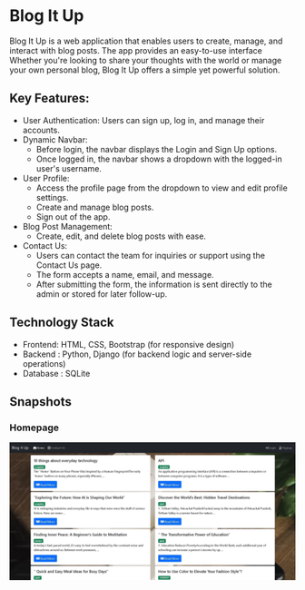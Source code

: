 # Blog It Up
Blog It Up is a web application that enables users to create, manage, and interact with blog posts. The app provides an easy-to-use interface Whether you're looking to share your thoughts with the world or manage your own personal blog, Blog It Up offers a simple yet powerful solution.
## Key Features:
* User Authentication: Users can sign up, log in, and manage their accounts.
* Dynamic Navbar:
  * Before login, the navbar displays the Login and Sign Up options.
  * Once logged in, the navbar shows a dropdown with the logged-in user's username.
* User Profile:
  * Access the profile page from the dropdown to view and edit profile settings.
  * Create and manage blog posts.
  * Sign out of the app.
* Blog Post Management:
  * Create, edit, and delete blog posts with ease.
* Contact Us:
  * Users can contact the team for inquiries or support using the Contact Us page.
  * The form accepts a name, email, and message.
  * After submitting the form, the information is sent directly to the admin or stored for later follow-up.


## Technology Stack
 * Frontend:
HTML, CSS, Bootstrap (for responsive design)
* Backend :
  Python, Django (for backend logic and server-side operations)
*  Database :
   SQLite

## Snapshots
  ### Homepage
   ![homepage](https://github.com/Prajakta17-bod/BlogProject/blob/5168c88289462ca2933518db26dde2c22967cdc3/Screenshot/blog%20(2).jpg)

